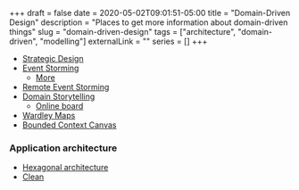 +++ 
draft = false
date = 2020-05-02T09:01:51-05:00
title = "Domain-Driven Design"
description = "Places to get more information about domain-driven things"
slug = "domain-driven-design" 
tags = ["architecture", "domain-driven", "modelling"]
externalLink = ""
series = []
+++

- [Strategic Design][sd]
- [Event Storming][es]
  - [More][es-resources]
- [Remote Event Storming][res]
- [Domain Storytelling][dst]
  - [Online board][dst-board]
- [Wardley Maps][wm]
- [Bounded Context Canvas][bcc]

### Application architecture

- [Hexagonal architecture][hex-arch]
- [Clean][clean-arch]

[sd]: https://www.infoq.com/articles/ddd-contextmapping
[es]: https://ziobrando.blogspot.com/2013/11/introducing-event-storming.html
[es-resources]: https://www.eventstorming.com/resources
[res]: https://blog.avanscoperta.it/it/2020/03/26/remote-eventstorming
[dst]: https://domainstorytelling.org
[dst-board]: https://www.wps.de/modeler
[wm]: https://www.cio.com/article/3526687/an-introduction-to-wardley-value-chain-mapping.html
[bcc]: https://medium.com/nick-tune-tech-strategy-blog/bounded-context-canvas-v2-simplifications-and-additions-229ed35f825f
[hex-arch]: https://herbertograca.com/2017/11/16/explicit-architecture-01-ddd-hexagonal-onion-clean-cqrs-how-i-put-it-all-together/?__s=knqs12qqedefyn4biepe
[clean-arch]: https://blog.cleancoder.com/uncle-bob/2012/08/13/the-clean-architecture.html
